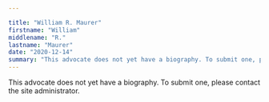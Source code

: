 ```yaml
---

title: "William R. Maurer"
firstname: "William"
middlename: "R."
lastname: "Maurer"
date: "2020-12-14"
summary: "This advocate does not yet have a biography. To submit one, please contact the site administrator."
---
```

This advocate does not yet have a biography. To submit one, please contact the site administrator.

